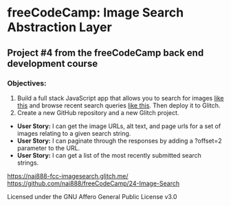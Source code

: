 # freeCodeCamp: Image Search Abstraction Layer

## Project #4 from the freeCodeCamp back end development course

### Objectives:

1. Build a full stack JavaScript app that allows you to search for images [like this](https://cryptic-ridge-9197.herokuapp.com/api/imagesearch/lolcats%20funny?offset=10) and browse recent search queries [like this](https://cryptic-ridge-9197.herokuapp.com/api/latest/imagesearch/). Then deploy it to Glitch.
2. Create a new GitHub repository and a new Glitch project.

- **User Story:** I can get the image URLs, alt text, and page urls for a set of images relating to a given search string.
- **User Story:** I can paginate through the responses by adding a ?offset=2 parameter to the URL.
- **User Story:** I can get a list of the most recently submitted search strings.

<https://nai888-fcc-imagesearch.glitch.me/>
<https://github.com/nai888/freeCodeCamp/24-Image-Search>

Licensed under the GNU Affero General Public License v3.0

